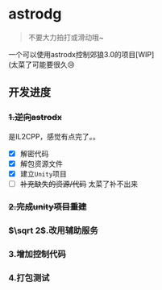 # astrodg
> 不要大力拍打或滑动哦~

一个可以使用astrodx控制郊狼3.0的项目[WIP]  
(太菜了可能要很久😢

## 开发进度
### ~~1.逆向astrodx~~
是IL2CPP，感觉有点完了。。
- [x] 解密代码
- [x] 解包资源文件
- [x] 建立`Unity`项目
- [ ] ~~补充缺失的资源/代码~~ 太菜了补不出来
### ~~2.完成unity项目重建~~
### $\sqrt 2$.改用辅助服务
### 3.增加控制代码
### 4.打包测试

